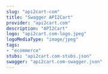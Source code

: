 ```yaml
---
slug: "api2cart-com"
title: "Swagger API2Cart"
provider: "api2cart.com"
description: "API2Cart"
logo: "api2cart.com-logo.jpeg"
logoMediaType: "image/jpeg"
tags:
- "ecommerce"
stubs: "api2cart.com-stubs.json"
swagger: "api2cart.com-swagger.json"
---
```

